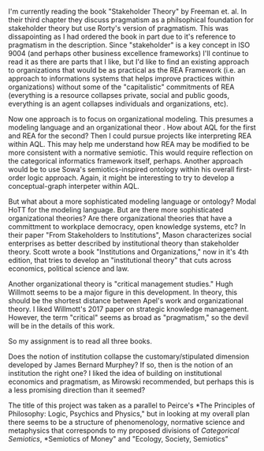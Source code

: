 I'm currently reading the book "Stakeholder Theory" by Freeman et. al.  In their third chapter they discuss pragmatism as a philsophical foundation for stakeholder theory but use Rorty's version of pragmatism.  This was dissapointing as I had ordered the book in part due to it's reference to pragmatism in the description.  Since "stakeholder" is a key concept in ISO 9004 (and perhaps other business excellence frameworks) I'll continue to read it as there are parts that I like, but I'd like to find an existing approach to organizations that would be as practical as the REA Framework (i.e. an approach to informations systems that helps improve practices within organizations) without some of the "capitalistic" commitments of REA (everything is a resource collapses private, social and public goods, everything is an agent collapses individuals and organizations, etc).  

Now one approach is to focus on organizational modeling.  This presumes a modeling language and an organizational theor .  How about AQL for the first and REA for the second?  Then I could pursue projects like interpreting REA within AQL.  This may help me understand how REA may be modified to be more consistent with a normative semiotic.  This would require reflection on the categorical informatics framework itself, perhaps.  Another approach would be to use Sowa's semiotics-inspired ontology within his overall first-order logic approach.  Again, it might be interesting to try to develop a conceptual-graph interpeter within AQL.

But what about a more sophisticated modeling language or ontology?  Modal HoTT for the modeling language.  But are there more sophisticated organizational theories?  Are there organizational theories that have a committment to workplace democracy, open knowledge systems, etc?  In their paper "From Stakeholders to Institutions", Mason characterizes social enterprises as better described by institutional theory than stakeholder theory.  Scott wrote a book "Institutions and Organizations," now in it's 4th edition, that tries to develop an "institutional theory" that cuts across economics, political science and law.

Another organizational theory is "critical management studies."  Hugh Willmott seems to be a major figure in this development.  In theory, this should be the shortest distance between Apel's work and organizational theory.  I liked Willmott's 2017 paper on strategic knowledge management.  However, the term "critical" seems as broad as "pragmatism," so the devil will be in the details of this work.

So my assignment is to read all three books.

Does the notion of institution collapse the customary/stipulated dimension developed by James Bernard Murphey?  If so, then is the notion of an institution the right one?  I liked the idea of building on institutional economics and pragmatism, as Mirowski recommended, but perhaps this is a less promising direction than it seemed?

The title of this project was taken as a parallel to Peirce's *The Principles of Philosophy:  Logic, Psychics and Physics," but in looking at my overall plan there seems to be a structure of phenomenology, normative science and metaphysics that corresponds to my proposed divisions of *Categorical Semiotics*, *Semiotics of Money" and "Ecology, Society, Semiotics"  
